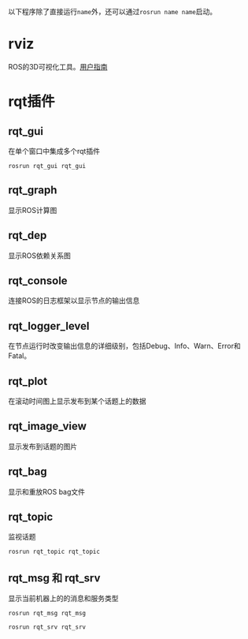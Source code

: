 以下程序除了直接运行`name`外，还可以通过`rosrun name name`启动。

# rviz

ROS的3D可视化工具。[用户指南](https://wiki.ros.org/rviz/UserGuide)

# rqt插件

## rqt_gui

在单个窗口中集成多个rqt插件

	rosrun rqt_gui rqt_gui

## rqt_graph

显示ROS计算图

## rqt_dep

显示ROS依赖关系图

## rqt_console

连接ROS的日志框架以显示节点的输出信息

## rqt_logger_level

在节点运行时改变输出信息的详细级别，包括Debug、Info、Warn、Error和Fatal。

## rqt_plot

在滚动时间图上显示发布到某个话题上的数据

## rqt_image_view

显示发布到话题的图片

## rqt_bag

显示和重放ROS bag文件

## rqt_topic

监视话题

	rosrun rqt_topic rqt_topic

## rqt_msg 和 rqt_srv

显示当前机器上的的消息和服务类型

	rosrun rqt_msg rqt_msg

	rosrun rqt_srv rqt_srv